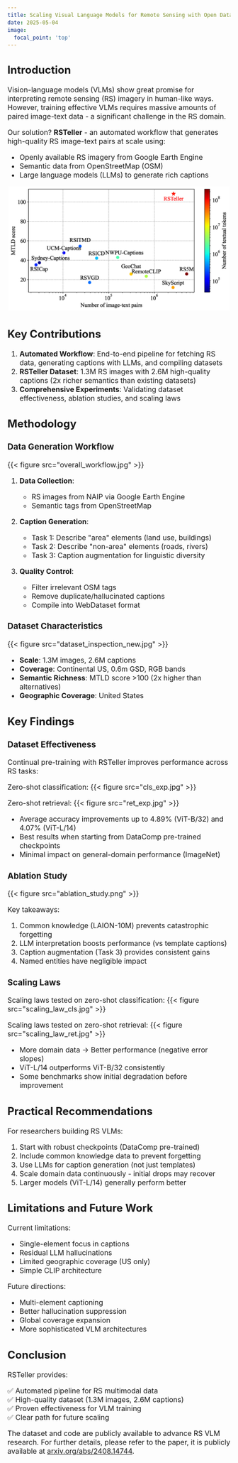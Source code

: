 ```yaml
---
title: Scaling Visual Language Models for Remote Sensing with Open Data and LLMs
date: 2025-05-04
image:
  focal_point: 'top'
---
```


<font size=3>

## Introduction

Vision-language models (VLMs) show great promise for interpreting remote sensing (RS) imagery in human-like ways. However, training effective VLMs requires massive amounts of paired image-text data - a significant challenge in the RS domain. 

Our solution? **RSTeller** - an automated workflow that generates high-quality RS image-text pairs at scale using:
- Openly available RS imagery from Google Earth Engine
- Semantic data from OpenStreetMap (OSM) 
- Large language models (LLMs) to generate rich captions

<center>
<img src="dataset_comparison.jpg" width="500">
</center>

## Key Contributions

1. **Automated Workflow**: End-to-end pipeline for fetching RS data, generating captions with LLMs, and compiling datasets
2. **RSTeller Dataset**: 1.3M RS images with 2.6M high-quality captions (2x richer semantics than existing datasets)
3. **Comprehensive Experiments**: Validating dataset effectiveness, ablation studies, and scaling laws

## Methodology

### Data Generation Workflow

{{< figure src="overall_workflow.jpg" >}}

1. **Data Collection**:
   - RS images from NAIP via Google Earth Engine
   - Semantic tags from OpenStreetMap

2. **Caption Generation**:
   - Task 1: Describe "area" elements (land use, buildings)
   - Task 2: Describe "non-area" elements (roads, rivers)
   - Task 3: Caption augmentation for linguistic diversity

3. **Quality Control**:
   - Filter irrelevant OSM tags
   - Remove duplicate/hallucinated captions
   - Compile into WebDataset format

### Dataset Characteristics

{{< figure src="dataset_inspection_new.jpg" >}}

- **Scale**: 1.3M images, 2.6M captions
- **Coverage**: Continental US, 0.6m GSD, RGB bands
- **Semantic Richness**: MTLD score >100 (2x higher than alternatives)
- **Geographic Coverage**: United States

## Key Findings

### Dataset Effectiveness

Continual pre-training with RSTeller improves performance across RS tasks:

Zero-shot classification:
{{< figure src="cls_exp.jpg" >}}

Zero-shot retrieval:
{{< figure src="ret_exp.jpg" >}}

- Average accuracy improvements up to 4.89% (ViT-B/32) and 4.07% (ViT-L/14)
- Best results when starting from DataComp pre-trained checkpoints
- Minimal impact on general-domain performance (ImageNet)

### Ablation Study

{{< figure src="ablation_study.png" >}}

Key takeaways:
1. Common knowledge (LAION-10M) prevents catastrophic forgetting
2. LLM interpretation boosts performance (vs template captions)
3. Caption augmentation (Task 3) provides consistent gains
4. Named entities have negligible impact

### Scaling Laws

Scaling laws tested on zero-shot classification:
{{< figure src="scaling_law_cls.jpg" >}}

Scaling laws tested on zero-shot retrieval:
{{< figure src="scaling_law_ret.jpg" >}}

- More domain data → Better performance (negative error slopes)
- ViT-L/14 outperforms ViT-B/32 consistently
- Some benchmarks show initial degradation before improvement

## Practical Recommendations

For researchers building RS VLMs:
1. Start with robust checkpoints (DataComp pre-trained)
2. Include common knowledge data to prevent forgetting
3. Use LLMs for caption generation (not just templates)
4. Scale domain data continuously - initial drops may recover
5. Larger models (ViT-L/14) generally perform better

## Limitations and Future Work

Current limitations:
- Single-element focus in captions
- Residual LLM hallucinations
- Limited geographic coverage (US only)
- Simple CLIP architecture

Future directions:
- Multi-element captioning
- Better hallucination suppression
- Global coverage expansion
- More sophisticated VLM architectures

## Conclusion

RSTeller provides:

✅ Automated pipeline for RS multimodal data  
✅ High-quality dataset (1.3M images, 2.6M captions)  
✅ Proven effectiveness for VLM training  
✅ Clear path for future scaling

The dataset and code are publicly available to advance RS VLM research. For further details, please refer to the paper, it is publicly available at [arxiv.org/abs/2408.14744](https://arxiv.org/abs/2408.14744).
